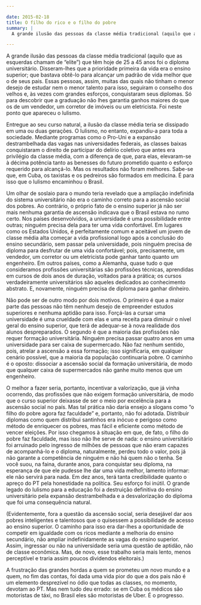 ```yaml
---

date: 2015-02-18
title: O filho do rico e o filho do pobre
summary: |
  A grande ilusão das pessoas da classe média tradicional (aquilo que as esquerdas chamam de “elite”) que têm hoje de 25 a 45 anos foi o diploma universitário. Disseram-lhes que a prioridade primeira da vida era o ensino superior; que bastava obtê-lo para alcançar um padrão de vida melhor que o de seus pais. [...]

---
```


A grande ilusão das pessoas da classe média tradicional (aquilo que as esquerdas chamam de “elite”) que têm hoje de 25 a 45 anos foi o diploma universitário. Disseram-lhes que a prioridade primeira da vida era o ensino superior; que bastava obtê-lo para alcançar um padrão de vida melhor que o de seus pais. Essas pessoas, assim, muitas das quais não tinham o menor desejo de estudar nem o menor talento para isso, seguiram o conselho dos velhos e, às vezes com grandes esforços, conquistaram seus diplomas. Só para descobrir que a graduação não lhes garantia ganhos maiores do que os de um vendedor, um corretor de imóveis ou um eletricista. Foi neste ponto que apareceu o lulismo.

Entregue ao seu curso natural, a ilusão da classe média teria se dissipado em uma ou duas gerações. O lulismo, no entanto, expandiu-a para toda a sociedade. Mediante programas como o Pro-Uni e a expansão destrambelhada das vagas nas universidades federais, as classes baixas conquistaram o direito de participar do delírio coletivo que antes era privilégio da classe média, com a diferença de que, para elas, elevaram-se à décima potência tanto as benesses do futuro prometido quanto o esforço requerido para alcançá-lo. Mas os resultados não foram melhores. Sabe-se que, em Cuba, os taxistas e os pedreiros são formados em medicina. É para isso que o lulismo encaminhou o Brasil.

Um olhar de soslaio para o mundo teria revelado que a ampliação indefinida do sistema universitário não era o caminho correto para a ascensão social dos pobres. Ao contrário, o próprio fato de o ensino superior já não ser mais nenhuma garantia de ascensão indicava que o Brasil estava no rumo certo. Nos países desenvolvidos, a universidade é uma possibilidade entre outras; ninguém precisa dela para ter uma vida confortável. Em lugares como os Estados Unidos, é perfeitamente comum e aceitável um jovem de classe média alta começar a vida profissional logo após a conclusão do ensino secundário, sem passar pela universidade, pois ninguém precisa de diploma para desfrutar de uma vida confortável; pois, precisamente, um vendedor, um corretor ou um eletricista pode ganhar tanto quanto um engenheiro. Em outros países, como a Alemanha, quase tudo o que consideramos profissões universitárias são profissões técnicas, aprendidas em cursos de dois anos de duração, voltados para a prática; os cursos verdadeiramente universitários são aqueles dedicados ao conhecimento abstrato. E, novamente, ninguém precisa de diploma para ganhar dinheiro.

Não pode ser de outro modo por dois motivos. O primeiro é que a maior parte das pessoas não têm nenhum desejo de empreender estudos superiores e nenhuma aptidão para isso. Forçá-las a cursar uma universidade é uma crueldade com elas e uma receita para diminuir o nível geral do ensino superior, que terá de adequar-se à nova realidade dos alunos despreparados. O segundo é que a maioria das profissões não requer formação universitária. Ninguém precisa passar quatro anos em uma universidade para ser caixa de supermercado. Não faz nenhum sentido, pois, atrelar a ascensão a essa formação; isso significaria, em qualquer cenário possível, que a maioria da população continuaria pobre. O caminho é o oposto: dissociar a ascensão social da formação universitária, de modo que qualquer caixa de supermercados não ganhe muito menos que um engenheiro.

O melhor a fazer seria, portanto, incentivar a valorização, que já vinha ocorrendo, das profissões que não exigem formação universitária, de modo que o curso superior deixasse de ser o meio por excelência para a ascensão social no país. Mas tal prática não daria ensejo a slogans como “o filho do pobre agora faz faculdade” e, portanto, não foi adotada. Distribuir diplomas como quem distribui santinhos era inócuo e perigoso como método de enriquecer os pobres, mas fácil e eficiente como método de vencer eleições. Por isso chegamos à situação em que, de fato, o filho do pobre faz faculdade, mas isso não lhe serve de nada: o ensino universitário foi arruinado pelo ingresso de milhões de pessoas que não eram capazes de acompanhá-lo e o diploma, naturalmente, perdeu todo o valor, pois já não garante a competência de ninguém e não há quem não o tenha. Se você suou, na faina, durante anos, para conquistar seu diploma, na esperança de que ele pudesse lhe dar uma vida melhor, lamento informar: ele não servirá para nada. Em dez anos, terá tanta credibilidade quanto o apreço do PT pela honestidade na política. Seu esforço foi inútil. O grande legado do lulismo para a educação foi a destruição definitiva do ensino universitário pela expansão destrambelhada e a desvalorização do diploma que foi uma consequência natural.

(Evidentemente, fora a questão da ascensão social, seria desejável dar aos pobres inteligentes e talentosos que o quisessem a possibilidade de acesso ao ensino superior. O caminho para isso era dar-lhes a oportunidade de competir em igualdade com os ricos mediante a melhoria do ensino secundário, não ampliar indefinidamente as vagas do ensino superior. Assim, ingressar ou não na universidade seria uma questão de aptidão, não de classe econômica. Mas, de novo, esse trabalho seria mais lento, menos perceptível e traria assim poucos dividendos eleitorais.)

A frustração das grandes hordas a quem se prometeu um novo mundo e a quem, no fim das contas, foi dada uma vida pior do que a dos pais não é um elemento desprezível no ódio que todas as classes, no momento, devotam ao PT. Mas nem tudo deu errado: se em Cuba os médicos são motoristas de táxi, no Brasil eles são motoristas de Uber. É o progresso.
